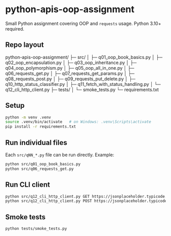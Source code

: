 # python-apis-oop-assignment

Small Python assignment covering OOP and `requests` usage. Python 3.10+ required.

## Repo layout

python-apis-oop-assignment/
├─ src/
│  ├─ q01_oop_book_basics.py
│  ├─ q02_oop_encapsulation.py
│  ├─ q03_oop_inheritance.py
│  ├─ q04_oop_polymorphism.py
│  ├─ q05_oop_all_in_one.py
│  ├─ q06_requests_get.py
│  ├─ q07_requests_get_params.py
│  ├─ q08_requests_post.py
│  ├─ q09_requests_put_delete.py
│  ├─ q10_http_status_classifier.py
│  ├─ q11_fetch_with_status_handling.py
│  └─ q12_cli_http_client.py
├─ tests/
│  └─ smoke_tests.py
└─ requirements.txt

## Setup

```bash
python -m venv .venv
source .venv/bin/activate   # on Windows: .venv\Scripts\activate
pip install -r requirements.txt
```

## Run individual files

Each `src/qNN_*.py` file can be run directly. Example:

```bash
python src/q01_oop_book_basics.py
python src/q06_requests_get.py
```

## Run CLI client

```bash
python src/q12_cli_http_client.py GET https://jsonplaceholder.typicode.com/posts/1
python src/q12_cli_http_client.py POST https://jsonplaceholder.typicode.com/posts '{"title":"x","body":"y","userId":1}'
```

## Smoke tests

```bash
python tests/smoke_tests.py
```

